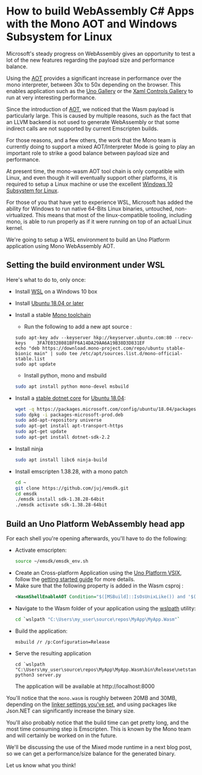 # How to build WebAssembly C# Apps with the Mono AOT and  Windows Subsystem for Linux

Microsoft's steady progress on WebAssembly gives an opportunity to test a lot of the new features regarding the payload size and performance balance.

Using the [AOT](https://www.mono-project.com/docs/advanced/aot/) provides a significant increase in performance over the mono interpreter, between 30x to 50x depending on the browser. This enables application such as the [Uno Gallery](https://gallery-aot.platform.uno/) or the [Xaml Controls Gallery](https://xamlcontrolsgallery.platform.uno/) to run at very interesting performance.

Since the introduction of [AOT](https://www.mono-project.com/docs/advanced/aot/), we noticed that the Wasm payload is particularly large. This is caused by multiple reasons, such as the fact that an LLVM backend is not used to generate WebAssembly or that some indirect calls are not supported by current Emscripten builds.

For those reasons, and a few others, the work that the Mono team is currently doing to support a mixed AOT/Interpreter Mode is going to play an important role to strike a good balance between payload size and performance.

At present time, the mono-wasm AOT tool chain is only compatible with Linux, and even though it will eventually support other platforms, it is required to setup a Linux machine or use the excellent [Windows 10 Subsystem for Linux](https://docs.microsoft.com/en-us/windows/wsl/install-win10).

For those of you that have yet to experience WSL, Microsoft has added the ability for Windows to run native 64-Bits Linux binaries, untouched, non-virtualized. This means that most of the linux-compatible tooling, including mono, is able to run properly as if it were running on top of an actual Linux kernel.

We're going to setup a WSL environment to build an Uno Platform application using Mono WebAssembly AOT.

## Setting the build environment under WSL
Here's what to do to, only once:
- Install [WSL](https://docs.microsoft.com/en-us/windows/wsl/install-win10) on a Windows 10 box
- Install [Ubuntu 18.04 or later](https://www.microsoft.com/en-ca/p/ubuntu-1804-lts/9n9tngvndl3q)
- Install a stable [Mono toolchain](https://www.mono-project.com/download/stable/#download-lin)
  - Run the following to add a new apt source :
  ```
  sudo apt-key adv --keyserver hkp://keyserver.ubuntu.com:80 --recv-keys    3FA7E0328081BFF6A14DA29AA6A19B38D3D831EF
  echo "deb https://download.mono-project.com/repo/ubuntu stable-bionic main" | sudo tee /etc/apt/sources.list.d/mono-official-stable.list
  sudo apt update 
  ```
  - Install python, mono and msbuild
  ```bash
  sudo apt install python mono-devel msbuild
  ```
- Install a [stable dotnet core](https://dotnet.microsoft.com/download?initial-os=linux) for [ Ubuntu 18.04](https://dotnet.microsoft.com/download/linux-package-manager/ubuntu18-04/sdk-current):
    ```bash
    wget -q https://packages.microsoft.com/config/ubuntu/18.04/packages-microsoft-prod.deb
    sudo dpkg -i packages-microsoft-prod.deb
    sudo add-apt-repository universe
    sudo apt-get install apt-transport-https
    sudo apt-get update
    sudo apt-get install dotnet-sdk-2.2
    ```
- Install ninja
  ```bash
  sudo apt install libc6 ninja-build
  ```

- Install emscripten 1.38.28, with a mono patch
    ```bash
    cd ~
    git clone https://github.com/juj/emsdk.git
    cd emsdk
    ./emsdk install sdk-1.38.28-64bit
    ./emsdk activate sdk-1.38.28-64bit
    ```

## Build an Uno Platform WebAssembly head app
For each shell you're opening afterwards, you'll have to do the following:

- Activate emscripten:
    ```bash
    source ~/emsdk/emsdk_env.sh
    ```
- Create an Cross-platform Application using the [Uno Platform VSIX](https://marketplace.visualstudio.com/items?itemName=nventivecorp.uno-platform-addin), follow the [getting started guide](https://github.com/unoplatform/uno/blob/master/doc/articles/get-started.md
) for more details.
- Make sure that the following property is added in the Wasm csproj :
    ```xml
    <WasmShellEnableAOT Condition="$([MSBuild]::IsOsUnixLike()) and '$(Configuration)'=='Release'">true</WasmShellEnableAOT>
    ```
- Navigate to the Wasm folder of your application using the [wslpath](https://blogs.msdn.microsoft.com/commandline/2018/03/07/windows10v1803/) utility:
  ```bash
  cd `wslpath "C:\Users\my_user\source\repos\MyApp\MyApp.Wasm"`
  ```
- Build the application:
    ```bash
    msbuild /r /p:Configuration=Release
    ```
- Serve the resulting application
  ```
  cd `wslpath "C:\Users\my_user\source\repos\MyApp\MyApp.Wasm\bin\Release\netstandard2.0\dist\"`
  python3 server.py
  ```
  The application will be available at http://localhost:8000

You'll notice that the `mono.wasm` is roughly between 20MB and 30MB, depending on the [linker settings you've set](https://github.com/unoplatform/uno.Wasm.Bootstrap#linker-configuration), and using packages like Json.NET can significantly increase the binary size.

You'll also probably notice that the build time can get pretty long, and the most time consuming step is Emscripten. This is known by the Mono team and will certainly be worked on in the future.

We'll be discussing the use of the Mixed mode runtime in a next blog post, so we can get a performance/size balance for the generated binary. 

Let us know what you think!